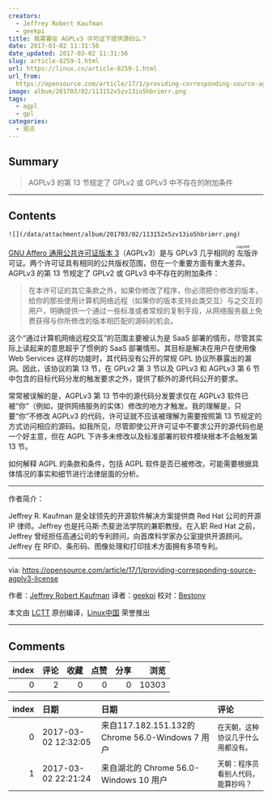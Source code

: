 ```yaml
---
creators:
  - Jeffrey Robert Kaufman
  - geekpi
title: 我需要在 AGPLv3 许可证下提供源码么？
date: 2017-03-02 11:31:56
date_updated: 2017-03-02 11:31:56
slug: article-8259-1.html
url: https://linux.cn/article-8259-1.html
url_from: 
  https://opensource.com/article/17/1/providing-corresponding-source-agplv3-license
image: album/201703/02/113152x5zv13io5hbrimrr.png
tags:
  - agpl
  - gpl
categories:
  - 观点
---
```


## Summary

> AGPLv3 的第 13 节规定了 GPLv2 或 GPLv3 中不存在的附加条件

***

<!-- more -->

## Contents

`![](/data/attachment/album/201703/02/113152x5zv13io5hbrimrr.png)`

[GNU Affero 通用公共许可证版本 3](https://www.gnu.org/licenses/agpl-3.0-standalone.html)（AGPLv3）是与 GPLv3 几乎相同的<ruby> 左版 <rp>  （ </rp> <rt>  copyleft </rt> <rp>  ） </rp></ruby>许可证。两个许可证具有相同的公共版权范围，但在一个重要方面有重大差异。 AGPLv3 的第 13 节规定了 GPLv2 或 GPLv3 中不存在的附加条件：

> 
> 在本许可证的其它条款之外，如果你修改了程序，你必须把你修改的版本，给你的那些使用计算机网络远程（如果你的版本支持此类交互）与之交互的用户，明确提供一个通过一些标准或者常规的复制手段，从网络服务器上免费获得与你所修改的版本相匹配的源码的机会。
> 
> 
> 

这个“通过计算机网络远程交互”的范围主要被认为是 SaaS 部署的情形，尽管其实际上读起来的意思超乎了惯例的 SaaS 部署情形。其目标是解决在用户在使用像 Web Services 这样的功能时，其代码没有公开的常规 GPL 协议所暴露出的漏洞。因此，该协议的第 13 节，在 GPLv2 第 3 节以及 GPLv3 和 AGPLv3 第 6 节中包含的目标代码分发的触发要求之外，提供了额外的源代码公开的要求。

常常被误解的是，AGPLv3 第 13 节中的源代码分发要求仅在 AGPLv3 软件已被“你”（例如，提供网络服务的实体）修改的地方才触发。我的理解是，只要“你”不修改 AGPLv3 的代码，许可证就不应该被理解为需要按照第 13 节规定的方式访问相应的源码。如我所见，尽管即使公开许可证中不要求公开的源代码也是一个好主意，但在 AGPL 下许多未修改以及标准部署的软件模块根本不会触发第 13 节。

如何解释 AGPL 的条款和条件，包括 AGPL 软件是否已被修改，可能需要根据具体情况的事实和细节进行法律层面的分析。

---

作者简介：

Jeffrey R. Kaufman 是全球领先的开源软件解决方案提供商 Red Hat 公司的开源 IP 律师。Jeffrey 也是托马斯·杰斐逊法学院的兼职教授。在入职 Red Hat 之前，Jeffrey 曾经担任高通公司的专利顾问，向首席科学家办公室提供开源顾问。Jeffrey 在 RFID、条形码、图像处理和打印技术方面拥有多项专利。

---

via: <https://opensource.com/article/17/1/providing-corresponding-source-agplv3-license>

作者：[Jeffrey Robert Kaufman](https://opensource.com/users/jkaufman) 译者：[geekpi](https://github.com/geekpi) 校对：[Bestony](https://github.com/Bestony)

本文由 [LCTT](https://github.com/LCTT/TranslateProject) 原创编译，[Linux中国](https://linux.cn/) 荣誉推出

***

## Comments


|   index |   评论 |   收藏 |   点赞 |   分享 |   浏览 |
|--------:|-------:|-------:|-------:|-------:|-------:|
|       0 |      2 |      0 |      0 |      0 |  10303 |

|   index | 日期                | 日期                                             | 评论                                 |
|--------:|:--------------------|:-------------------------------------------------|:-------------------------------------|
|       0 | 2017-03-02 12:32:05 | 来自117.182.151.132的 Chrome 56.0-Windows 7 用户 | `在天朝，这种协议几乎什么用都没有。` |
|       1 | 2017-03-02 22:21:24 | 来自湖北的 Chrome 56.0-Windows 10 用户           | `天朝：程序员看别人代码，能算抄吗？` |
